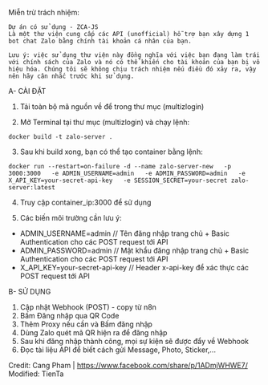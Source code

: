 Miễn trừ trách nhiệm:
```text
Dự án có sử dụng - ZCA-JS
Là một thư viện cung cấp các API (unofficial) hỗ trợ bạn xây dựng 1 bot chat Zalo bằng chính tài khoản cá nhân của bạn.

Lưu ý: việc sử dụng thư viện này đồng nghĩa với việc bạn đang làm trái với chính sách của Zalo và nó có thể khiến cho tài khoản của bạn bị vô hiệu hóa. Chúng tôi sẽ không chịu trách nhiệm nếu điều đó xảy ra, vậy nên hãy cân nhắc trước khi sử dụng.
```

A- CÀI ĐẶT

1. Tải toàn bộ mã nguồn về để trong thư mục (multizlogin)

2. Mở Terminal tại thư mục (multizlogin) và chạy lệnh:
```CLI
docker build -t zalo-server .
```

3. Sau khi build xong, bạn có thể tạo container bằng lệnh:
```CLI
docker run --restart=on-failure -d --name zalo-server-new   -p 3000:3000   -e ADMIN_USERNAME=admin   -e ADMIN_PASSWORD=admin   -e X_API_KEY=your-secret-api-key   -e SESSION_SECRET=your-secret zalo-server:latest
```

4. Truy cập container_ip:3000 để sử dụng

5. Các biến môi trường cần lưu ý:
  - ADMIN_USERNAME=admin // Tên đăng nhập trang chủ + Basic Authentication cho các POST request tới API
  - ADMIN_PASSWORD=admin // Mật khẩu đăng nhập trang chủ + Basic Authentication cho các POST request tới API
  - X_API_KEY=your-secret-api-key // Header x-api-key để xác thực các POST request tới API

B- SỬ DỤNG

1. Cập nhật Webhook (POST) - copy từ n8n
2. Bấm Đăng nhập qua QR Code
3. Thêm Proxy nếu cần và Bấm đăng nhập
4. Dùng Zalo quét mã QR hiện ra để đăng nhập
5. Sau khi đăng nhập thành công, mọi sự kiện sẽ được đẩy về Webhook
6. Đọc tài liệu API để biết cách gửi Message, Photo, Sticker,...

Credit: Cang Pham | https://www.facebook.com/share/p/1ADmjWHWE7/
Modified: TienTa
